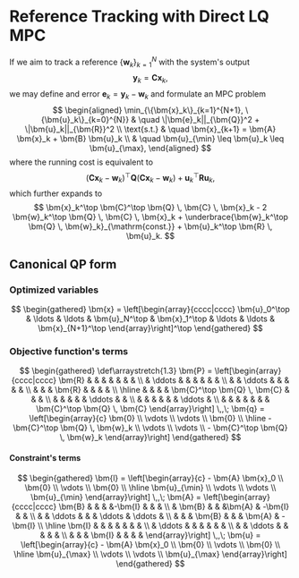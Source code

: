 # Reference Tracking with Direct LQ MPC
If we aim to track a reference $\{\bm{w}_k\}_{k=1}^N$ with the system's output
$$
\bm{y}_k = \bm{C} \bm{x}_k,
$$
we may define and error $\bm{e}_k = \bm{y}_k - \bm{w}_k$ and formulate an MPC problem
$$
\begin{aligned}
	\min_{\{\bm{x}_k\}_{k=1}^{N+1}, \{\bm{u}_k\}_{k=0}^{N}} & \quad \|\bm{e}_k||_{\bm{Q}}^2 + \|\bm{u}_k||_{\bm{R}}^2 \\
	\text{s.t.} & \quad \bm{x}_{k+1} = \bm{A} \bm{x}_k + \bm{B} \bm{u}_k \\
							& \quad \bm{u}_{\min} \leq \bm{u}_k \leq \bm{u}_{\max},
\end{aligned}
$$
where the running cost is equivalent to
$$
(\bm{C} \bm{x}_k - \bm{w}_k)^\top \bm{Q} (\bm{C} \bm{x}_k - \bm{w}_k) + \bm{u}_k^\top \bm{R} \bm{u}_k,
$$
which further expands to
$$
\bm{x}_k^\top \bm{C}^\top \bm{Q} \, \bm{C} \, \bm{x}_k - 2 \bm{w}_k^\top \bm{Q} \, \bm{C} \, \bm{x}_k + \underbrace{\bm{w}_k^\top \bm{Q} \, \bm{w}_k}_{\mathrm{const.}} + \bm{u}_k^\top \bm{R} \, \bm{u}_k.
$$

## Canonical QP form
### Optimized variables
$$
\begin{gathered}
	\bm{x} = \left[\begin{array}{cccc|cccc}
		\bm{u}_0^\top &
		\ldots &
		\ldots &
		\bm{u}_N^\top &
		\bm{x}_1^\top &
		\ldots &
		\ldots &
		\bm{x}_{N+1}^\top
	\end{array}\right]^\top
\end{gathered}
$$

### Objective function's terms
$$
\begin{gathered}
  \def\arraystretch{1.3}
  \bm{P} = \left[\begin{array}{cccc|cccc}
		\bm{R} &        &        &        &                              &        &        &        \\
		       & \ddots &        &        &                              &        &        &        \\
		       &        & \ddots &        &                              &        &        &        \\
		       &        &        & \bm{R} &                              &        &        &        \\ \hline
		       &        &        &        & \bm{C}^\top \bm{Q} \, \bm{C} &        &        &        \\
		       &        &        &        &                              & \ddots &        &        \\
		       &        &        &        &                              &        & \ddots &        \\
		       &        &        &        &                              &        &        & \bm{C}^\top \bm{Q} \, \bm{C}
	\end{array}\right]
	\,,\;
	\bm{q} = \left[\begin{array}{c}
		\bm{0} \\
		\vdots \\
		\vdots \\
		\bm{0} \\ \hline
		- \bm{C}^\top \bm{Q} \, \bm{w}_k \\ 
		\vdots \\
		\vdots \\
		- \bm{C}^\top \bm{Q} \, \bm{w}_k 
	\end{array}\right]
\end{gathered}
$$

#### Constraint's terms
$$
\begin{gathered}
	\bm{l} = \left[\begin{array}{c}
		- \bm{A} \bm{x}_0 \\
		\bm{0} \\
		\vdots \\
		\bm{0} \\ \hline
		\bm{u}_{\min} \\
		\vdots \\
		\vdots \\
		\bm{u}_{\min}
	\end{array}\right]
	\,,\;
	\bm{A} = \left[\begin{array}{cccc|cccc}
		\bm{B} &        &        &        &-\bm{I} &         &         &         \\
		       & \bm{B} &        &        &\bm{A}  & -\bm{I} &         &         \\
		       &        & \ddots &        &        & \ddots  & \ddots  &         \\ 
		       &        &        & \bm{B} &        &         & \bm{A}  & -\bm{I} \\ \hline
		\bm{I} &        &        &        &        &         &         &         \\
		       & \ddots &        &        &        &         &         &         \\
		       &        & \ddots &        &        &         &         &         \\
		       &        &        & \bm{I} &        &         &         &
	\end{array}\right]
	\,,\;
	\bm{u} = \left[\begin{array}{c}
		- \bm{A} \bm{x}_0 \\
		\bm{0} \\
		\vdots \\
		\bm{0} \\ \hline
		\bm{u}_{\max} \\
		\vdots \\
		\vdots \\
		\bm{u}_{\max}
	\end{array}\right]
\end{gathered}
$$
